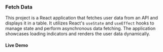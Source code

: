 ### Fetch Data

This project is a React application that fetches user data from an API and displays it in a table. It utilizes React's `useState` and `useEffect` hooks to manage state and perform asynchronous data fetching. The application showcases loading indicators and renders the user data dynamically.

#### Live Demo
